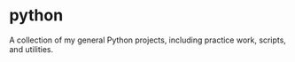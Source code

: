 # python
A collection of my general Python projects, including practice work, scripts, and utilities.
